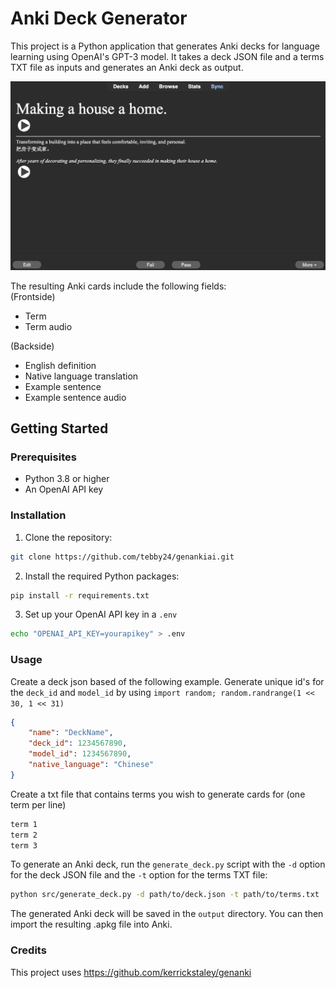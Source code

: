 # Anki Deck Generator

This project is a Python application that generates Anki decks for language learning using OpenAI's GPT-3 model.
It takes a deck JSON file and a terms TXT file as inputs and generates an Anki deck as output.

![anki card example](images/card_example.png)

The resulting Anki cards include the following fields:\
(Frontside)

-   Term
-   Term audio

(Backside)

-   English definition
-   Native language translation
-   Example sentence
-   Example sentence audio

## Getting Started

### Prerequisites

-   Python 3.8 or higher
-   An OpenAI API key

### Installation

1. Clone the repository:

```sh
git clone https://github.com/tebby24/genankiai.git
```

2. Install the required Python packages:

```sh
pip install -r requirements.txt
```

3. Set up your OpenAI API key in a `.env`

```sh
echo "OPENAI_API_KEY=yourapikey" > .env
```

### Usage

Create a deck json based of the following example. Generate unique id's for the `deck_id` and `model_id` by using `import random; random.randrange(1 << 30, 1 << 31)`

```json
{
    "name": "DeckName",
    "deck_id": 1234567890,
    "model_id": 1234567890,
    "native_language": "Chinese"
}
```

Create a txt file that contains terms you wish to generate cards for (one term per line)

```txt
term 1
term 2
term 3
```

To generate an Anki deck, run the `generate_deck.py` script with the `-d` option for the deck JSON file and the `-t` option for the terms TXT file:

```sh
python src/generate_deck.py -d path/to/deck.json -t path/to/terms.txt
```

The generated Anki deck will be saved in the `output` directory. You can then import the resulting .apkg file into Anki.

### Credits

This project uses https://github.com/kerrickstaley/genanki
